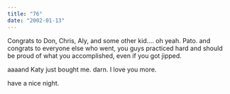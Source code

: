 ```yaml
---
title: "76"
date: "2002-01-13"
---
```


Congrats to Don, Chris, Aly, and some other kid.... oh yeah. Pato. and congrats to everyone else who went, you guys practiced hard and should be proud of what you accomplished, even if you got jipped.

aaaand Katy just bought me. darn. I love you more.

have a nice night.
